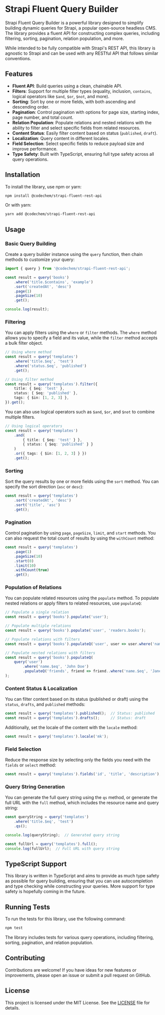# Strapi Fluent Query Builder

Strapi Fluent Query Builder is a powerful library designed to simplify building dynamic queries for Strapi, a popular open-source headless CMS. The library provides a fluent API for constructing complex queries, including filtering, sorting, pagination, relation population, and more.

While intended to be fully compatible with Strapi's REST API, this library is agnostic to Strapi and can be used with any RESTful API that follows similar conventions.

## Features

- **Fluent API**: Build queries using a clean, chainable API.
- **Filters**: Support for multiple filter types (equality, inclusion, `contains`, logical operators like `$and`, `$or`, `$not`, and more).
- **Sorting**: Sort by one or more fields, with both ascending and descending order.
- **Pagination**: Control pagination with options for page size, starting index, page number, and total count.
- **Relation Population**: Populate relations and nested relations with the ability to filter and select specific fields from related resources.
- **Content Status**: Easily filter content based on status (`published`, `draft`).
- **Localization**: Query content in different locales.
- **Field Selection**: Select specific fields to reduce payload size and improve performance.
- **Type Safety**: Built with TypeScript, ensuring full type safety across all query operations.

## Installation

To install the library, use npm or yarn:

```bash
npm install @codechem/strapi-fluent-rest-api
```

Or with yarn:

```bash
yarn add @codechem/strapi-fluent-rest-api
```

## Usage

### Basic Query Building

Create a query builder instance using the `query` function, then chain methods to customize your query:

```typescript
import { query } from '@codechem/strapi-fluent-rest-api';

const result = query('books')
    .where('title.$contains', 'example')
    .sort('createdAt', 'desc')
    .page(1)
    .pageSize(10)
    .get();

console.log(result);
```

### Filtering

You can apply filters using the `where` or `filter` methods. The `where` method allows you to specify a field and its value, while the `filter` method accepts a bulk filter object.

```typescript
// Using where method
const result = query('templates')
    .where('title.$eq', 'test')
    .where('status.$eq', 'published')
    .get();

// Using filter method
const result = query('templates').filter({
    title: { $eq: 'test' },
    status: { $eq: 'published' },
    tags: { $in: [1, 2, 3] },
}).get();
```

You can also use logical operators such as `$and`, `$or`, and `$not` to combine multiple filters.

```typescript
// Using logical operators
const result = query('templates')
    .and(
        { title: { $eq: 'test' } },
        { status: { $eq: 'published' } }
    )
    .or({ tags: { $in: [1, 2, 3] } })
    .get();
```

### Sorting

Sort the query results by one or more fields using the `sort` method. You can specify the sort direction (`asc` or `desc`):

```typescript
const result = query('templates')
    .sort('createdAt', 'desc')
    .sort('title', 'asc')
    .get();
```

### Pagination

Control pagination by using `page`, `pageSize`, `limit`, and `start` methods. You can also request the total count of results by using the `withCount` method:

```typescript
const result = query('templates')
    .page(1)
    .pageSize(10)
    .start(0)
    .limit(10)
    .withCount(true)
    .get();
```

### Population of Relations

You can populate related resources using the `populate` method. To populate nested relations or apply filters to related resources, use `populateQ`:

```typescript
// Populate a single relation
const result = query('books').populate('user');

// Populate multiple relations
const result = query('books').populate('user', 'readers.books');

// Populate relations with filters
const result = query('books').populateQ('user', user => user.where('name.$eq', 'John Doe'));

// Populate nested relations with filters
const result = query('books').populateQ(
    query('user')
        .where('name.$eq', 'John Doe')
        .populateQ('friends', friend => friend..where('name.$eq', 'Jane Doe'))
);
```

### Content Status & Localization

You can filter content based on its status (published or draft) using the `status`, `drafts`, and `published` methods:

```typescript
const result = query('templates').published();  // Status: published
const result = query('templates').drafts();     // Status: draft
```

Additionally, set the locale of the content with the `locale` method:

```typescript
const result = query('templates').locale('mk');
```

### Field Selection

Reduce the response size by selecting only the fields you need with the `fields` or `select` method:

```typescript
const result = query('templates').fields('id', 'title', 'description');
```

### Query String Generation

You can generate the full query string using the `qs` method, or generate the full URL with the `full` method, which includes the resource name and query string:

```typescript
const queryString = query('templates')
    .where('title.$eq', 'test')
    .qs();

console.log(queryString);  // Generated query string

const fullUrl = query('templates').full();
console.log(fullUrl);  // Full URL with query string
```

## TypeScript Support

This library is written in TypeScript and aims to provide as much type safety as possible for query building, ensuring that you can use autocompletion and type checking while constructing your queries. More support for type safety is hopefully coming in the future.

## Running Tests

To run the tests for this library, use the following command:

```bash
npm test
```

The library includes tests for various query operations, including filtering, sorting, pagination, and relation population.

## Contributing

Contributions are welcome! If you have ideas for new features or improvements, please open an issue or submit a pull request on GitHub.

## License

This project is licensed under the MIT License. See the [LICENSE](LICENSE) file for details.

